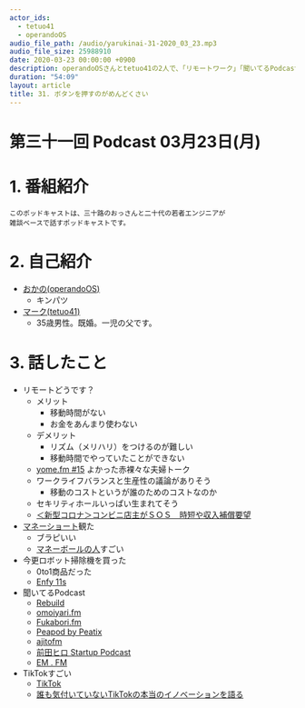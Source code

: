 ```yaml
---
actor_ids:
  - tetuo41
  - operandoOS
audio_file_path: /audio/yarukinai-31-2020_03_23.mp3
audio_file_size: 25988910
date: 2020-03-23 00:00:00 +0900
description: operandoOSさんとtetuo41の2人で、「リモートワーク」「聞いてるPodcast」「TikTok」について話しました。
duration: "54:09"
layout: article
title: 31. ボタンを押すのがめんどくさい
---
```


# 第三十一回 Podcast 03月23日(月)

# 1. 番組紹介
    このポッドキャストは、三十路のおっさんと二十代の若者エンジニアが
    雑談ベースで話すポッドキャストです。

# 2. 自己紹介
- [おかの(operandoOS)](https://twitter.com/operandoOS)
    - キンパツ
- [マーク(tetuo41)](https://twitter.com/tetuo41)
    - 35歳男性。既婚。一児の父です。

# 3. 話したこと
- リモートどうです？
    - メリット
        - 移動時間がない
        - お金をあんまり使わない
    - デメリット
        - リズム（メリハリ）をつけるのが難しい
        - 移動時間でやっていたことができない
    - [yome.fm #15](https://yomefm.github.io/episode/15) よかった赤裸々な夫婦トーク
    - ワークライフバランスと生産性の議論がありそう
        - 移動のコストというが誰のためのコストなのか
    - セキリティホールいっぱい生まれてそう
    - [＜新型コロナ＞コンビニ店主がＳＯＳ　時短や収入補償要望](https://www.tokyo-np.co.jp/article/economics/list/202003/CK2020031102000137.html)
- [マネーショート](https://www.netflix.com/jp/title/80075560)観た
    - ブラピいい
    - [マネーボールの人](https://ja.wikipedia.org/wiki/%E3%83%9E%E3%82%A4%E3%82%B1%E3%83%AB%E3%83%BB%E3%83%AB%E3%82%A4%E3%82%B9)すごい
- 今更ロボット掃除機を買った
    - 0to1商品だった
    - [Enfy 11s](https://www.amazon.co.jp/dp/B07D7TR3D5)
- 聞いてるPodcast
    - [Rebuild](http://rebuild.fm/)
    - [omoiyari.fm](https://lean-agile.fm/)
    - [Fukabori.fm](https://fukabori.fm/)
    - [Peapod by Peatix](https://podcasts.apple.com/us/podcast/peapod-by-peatix/id1492885511)
    - [ajitofm](https://ajito.fm/)
    - [前田ヒロ Startup Podcast](https://podcasts.apple.com/jp/podcast/hiromaeda-com-startup-podcast/id1320815302)
    - [EM . FM](https://anchor.fm/em-fm)
- TikTokすごい
    - [TikTok](https://www.tiktok.com/ja/)
    - [誰も気付いていないTikTokの本当のイノベーションを語る](https://toricago.hatenablog.com/entry/2019/01/02/080000)
